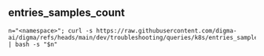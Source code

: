 ## entries_samples_count
```
n="<namespace>"; curl -s https://raw.githubusercontent.com/digma-ai/digma/refs/heads/main/dev/troubleshooting/queries/k8s/entries_samples_count.sh | bash -s "$n"
```